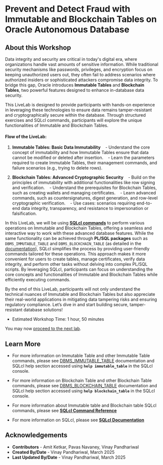 # Prevent and Detect Fraud with Immutable and Blockchain Tables on Oracle Autonomous Database

## About this Workshop

Data integrity and security are critical in today's digital era, where organizations handle vast amounts of sensitive information. While traditional security mechanisms like passwords, privileges, and encryption focus on keeping unauthorized users out, they often fail to address scenarios where authorized insiders or sophisticated attackers compromise data integrity. To bridge this gap, Oracle introduces **Immutable Tables** and **Blockchain Tables**, two powerful features designed to enhance in-database data security.

This LiveLab is designed to provide participants with hands-on experience in leveraging these technologies to ensure data remains tamper-resistant and cryptographically secure within the database. Through structured exercises and SQLcl commands, participants will explore the unique functionalities of Immutable and Blockchain Tables.

#### Flow of the LiveLab:
1. **Immutable Tables: Basic Data Immutability**
   - Understand the core concept of immutability and how Immutable Tables ensure that data cannot be modified or deleted after insertion.
   - Learn the parameters required to create Immutable Tables, their management commands, and failure scenarios (e.g., trying to delete rows).

2. **Blockchain Tables: Advanced Cryptographic Security**
   - Build on the principles of immutability with additional functionalities like row signing and verification.
   - Understand the prerequisites for Blockchain Tables, such as creating wallets and managing certificates.
   - Learn advanced commands, such as countersignatures, digest generation, and row-level cryptographic verification.
   - Use cases: scenarios requiring end-to-end data integrity, transparency, and resistance to impersonation or falsification.

In this LiveLab, we will be using [**SQLcl commands**](https://docs.oracle.com/en/database/oracle/sql-developer-command-line/24.4/sqcug/blockchain_table.html) to perform various operations on Immutable and Blockchain Tables, offering a seamless and interactive way to work with these advanced database features. While the same functionality can be achieved through **PL/SQL packages** such as `DBMS_IMMUTABLE_TABLE` and `DBMS_BLOCKCHAIN_TABLE` (as detailed in the [documentation](https://docs.oracle.com/en/database/oracle/oracle-database/23/arpls/dbms_blockchain_table.html)), SQLcl simplifies the process by providing user-friendly commands tailored for these operations. This approach makes it more convenient for users to create tables, manage certificates, verify data integrity, and perform other tasks without delving into complex PL/SQL scripts. By leveraging SQLcl, participants can focus on understanding the core concepts and functionalities of Immutable and Blockchain Tables while efficiently executing commands.

By the end of this LiveLab, participants will not only understand the technical nuances of Immutable and Blockchain Tables but also appreciate their real-world applications in mitigating data tampering risks and ensuring regulatory compliance. Let’s dive in and start building secure, tamper-resistant database solutions!

* Estimated Workshop Time: 1 hour, 50 minutes 

You may now [proceed to the next lab](#next).

## Learn More

* For more information on Immutable Table and other Immutable Table commands, please see [DBMS\_IMMUTABLE\_TABLE](https://docs.oracle.com/en/database/oracle/oracle-database/23/arpls/dbms_immutable_table.html) documentation and SQLcl help section accessed using **`help immutable_table`** in the SQLcl console.

* For more information on Blockchain Table and other Blockchain Table commands, please see [DBMS\_BLOCKCHAIN\_TABLE](https://docs.oracle.com/en/database/oracle/oracle-database/23/arpls/dbms_blockchain_table.html) documentation and SQLcl help section accessed using **`help blockchain_table`** in the SQLcl console.

* For more information about Immutable table and Blockchain table SQLcl commands, please see **[SQLcl Command Reference](https://docs.oracle.com/en/database/oracle/sql-developer-command-line/24.4/sqcug/blockchain_table.html#GUID-1430B902-25D7-4C72-926D-3EEF9C035661)**

* For more information on SQLcl, please see **[SQLcl Documentation](https://docs.oracle.com/en/database/oracle/sql-developer-command-line/)**

## Acknowledgements

* **Contributors** - Amit Ketkar, Pavas Navaney, Vinay Pandhariwal 
* **Created By/Date** - Vinay Pandhariwal, March 2025
* **Last Updated By/Date** - Vinay Pandhariwal, March 2025